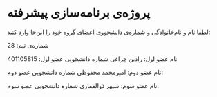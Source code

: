 # پروژه‌ی برنامه‌سازی پیشرفته
لطفا نام و نام‌خانوادگی و شماره‌ی دانشجووی اعضای گروه خود را این‌جا وارد کنید:

شماره‌ی تیم: 28

نام عضو اول: رادین چراغی شماره دانشجویی عضو اول: 401105815

نام عضو دوم: امیرمحمد محفوظی شماره دانشجویی عضو دوم:

نام عضو سوم: سپهر ذوالفقاری شماره دانشجویی عضو سوم: 


